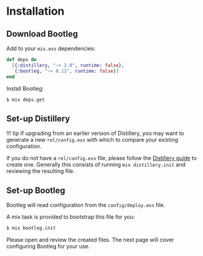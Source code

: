 # Installation

## Download Bootleg

Add to your `mix.exs` dependencies:

```elixir
def deps do
  [{:distillery, "~> 2.0", runtime: false},
   {:bootleg, "~> 0.11", runtime: false}]
end
```

Install Bootleg:

```bash
$ mix deps.get
```

## Set-up Distillery

!!! tip
    If upgrading from an earlier version of Distillery, you may want to generate a new `rel/config.exs` with which to compare your existing configuration.

If you do not have a `rel/config.exs` file, please follow the [Distillery guide](https://hexdocs.pm/distillery/introduction/installation.html) to create one. Generally this consists of running `mix distillery.init` and reviewing the resulting file.

## Set-up Bootleg

Bootleg will read configuration from the `config/deploy.exs` file.

A mix task is provided to bootstrap this file for you:

```bash
$ mix bootleg.init
```

Please open and review the created files. The next page will cover configuring Bootleg for your use.
